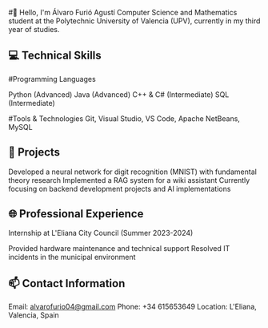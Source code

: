 #👋 Hello, I'm Álvaro Furió Agustí
Computer Science and Mathematics student at the Polytechnic University of Valencia (UPV), currently in my third year of studies.
<!--
**alvarofurio/alvarofurio** is a ✨ _special_ ✨ repository because its `README.md` (this file) appears on your GitHub profile.

Here are some ideas to get you started:

- 🔭 I’m currently working on ...
- 🌱 I’m currently learning ...
- 👯 I’m looking to collaborate on ...
- 🤔 I’m looking for help with ...
- 💬 Ask me about ...
- 📫 How to reach me: ...
- 😄 Pronouns: ...
- ⚡ Fun fact: ...
-->

## 💻 Technical Skills
#Programming Languages

Python (Advanced)
Java (Advanced)
C++ & C# (Intermediate)
SQL (Intermediate)

#Tools & Technologies
Git, Visual Studio, VS Code, Apache NetBeans, MySQL
## 🚀 Projects

Developed a neural network for digit recognition (MNIST) with fundamental theory research
Implemented a RAG system for a wiki assistant
Currently focusing on backend development projects and AI implementations

## 🌐 Professional Experience
Internship at L'Eliana City Council (Summer 2023-2024)

Provided hardware maintenance and technical support
Resolved IT incidents in the municipal environment

## 📫 Contact Information
Email: alvarofurio04@gmail.com
Phone: +34 615653649
Location: L'Eliana, Valencia, Spain
